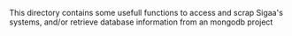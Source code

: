 This directory contains some usefull functions to access and scrap Sigaa's systems, and/or
retrieve database information from an mongodb project